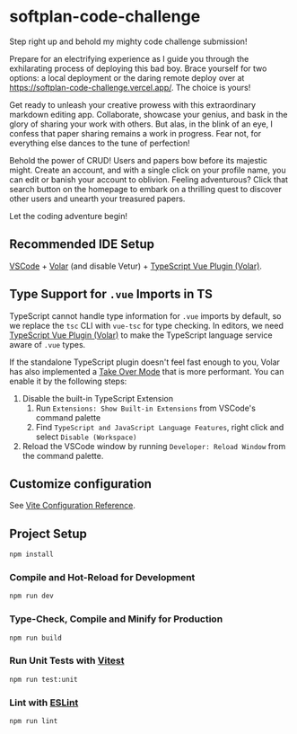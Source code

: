 # softplan-code-challenge

Step right up and behold my mighty code challenge submission!

Prepare for an electrifying experience as I guide you through the exhilarating process of deploying this bad boy. Brace yourself for two options: a local deployment or the daring remote deploy over at https://softplan-code-challenge.vercel.app/. The choice is yours!

Get ready to unleash your creative prowess with this extraordinary markdown editing app. Collaborate, showcase your genius, and bask in the glory of sharing your work with others. But alas, in the blink of an eye, I confess that paper sharing remains a work in progress. Fear not, for everything else dances to the tune of perfection!

Behold the power of CRUD! Users and papers bow before its majestic might. Create an account, and with a single click on your profile name, you can edit or banish your account to oblivion. Feeling adventurous? Click that search button on the homepage to embark on a thrilling quest to discover other users and unearth your treasured papers.

Let the coding adventure begin!

## Recommended IDE Setup

[VSCode](https://code.visualstudio.com/) + [Volar](https://marketplace.visualstudio.com/items?itemName=Vue.volar) (and disable Vetur) + [TypeScript Vue Plugin (Volar)](https://marketplace.visualstudio.com/items?itemName=Vue.vscode-typescript-vue-plugin).

## Type Support for `.vue` Imports in TS

TypeScript cannot handle type information for `.vue` imports by default, so we replace the `tsc` CLI with `vue-tsc` for type checking. In editors, we need [TypeScript Vue Plugin (Volar)](https://marketplace.visualstudio.com/items?itemName=Vue.vscode-typescript-vue-plugin) to make the TypeScript language service aware of `.vue` types.

If the standalone TypeScript plugin doesn't feel fast enough to you, Volar has also implemented a [Take Over Mode](https://github.com/johnsoncodehk/volar/discussions/471#discussioncomment-1361669) that is more performant. You can enable it by the following steps:

1. Disable the built-in TypeScript Extension
    1) Run `Extensions: Show Built-in Extensions` from VSCode's command palette
    2) Find `TypeScript and JavaScript Language Features`, right click and select `Disable (Workspace)`
2. Reload the VSCode window by running `Developer: Reload Window` from the command palette.

## Customize configuration

See [Vite Configuration Reference](https://vitejs.dev/config/).

## Project Setup

```sh
npm install
```

### Compile and Hot-Reload for Development

```sh
npm run dev
```

### Type-Check, Compile and Minify for Production

```sh
npm run build
```

### Run Unit Tests with [Vitest](https://vitest.dev/)

```sh
npm run test:unit
```

### Lint with [ESLint](https://eslint.org/)

```sh
npm run lint
```
